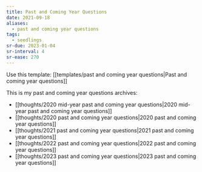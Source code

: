 ```yaml
---
title: Past and Coming Year Questions
date: 2021-09-18
aliases:
  - past and coming year questions
tags:
  - seedlings
sr-due: 2023-01-04
sr-interval: 4
sr-ease: 270
---
```

Use this template: [[templates/past and coming year questions|Past and coming year questions]]

This is my past and coming year questions archives:

- [[thoughts/2020 mid-year past and coming year questions|2020 mid-year past and coming year questions]]
- [[thoughts/2020 past and coming year questions|2020 past and coming year questions]]
- [[thoughts/2021 past and coming year questions|2021 past and coming year questions]]
- [[thoughts/2022 past and coming year questions|2022 past and coming year questions]]
- [[thoughts/2023 past and coming year questions|2023 past and coming year questions]]